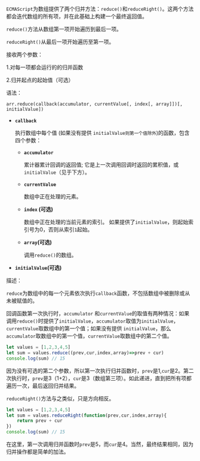 `ECMAScript`为数组提供了两个归并方法：`reduce()`和`reduceRight()`。这两个方法都会迭代数组的所有项，并在此基础上构建一个最终返回值。

`reduce()`方法从数组第一项开始遍历到最后一项。

`reduceRight()`从最后一项开始遍历至第一项。

接收两个参数：

1.对每一项都会运行的的归并函数

2.归并起点的起始值（可选）

语法：

```
arr.reduce(callback(accumulator, currentValue[, index[, array]])[, initialValue])
```

- **`callback`**

	执行数组中每个值 (如果没有提供 `initialValue则第一个值除外`)的函数，包含四个参数：

	- **`accumulator`** 

		累计器累计回调的返回值; 它是上一次调用回调时返回的累积值，或`initialValue`（见于下方）。

	- **`currentValue`**

		数组中正在处理的元素。

	- **`index` (可选)**

		数组中正在处理的当前元素的索引。 如果提供了`initialValue`，则起始索引号为0，否则从索引`1`起始。

	- **`array`(可选)**

		调用`reduce()`的数组。

- **`initialValue`(可选)**

描述：

`reduce`为数组中的每一个元素依次执行`callback`函数，不包括数组中被删除或从未被赋值的。

回调函数第一次执行时，`accumulator` 和`currentValue`的取值有两种情况：如果调用`reduce()`时提供了`initialValue`，`accumulator`取值为`initialValue`，`currentValue`取数组中的第一个值；如果没有提供 `initialValue`，那么`accumulator`取数组中的第一个值，`currentValue`取数组中的第二个值。

```javascript
let values = [1,2,3,4,5]
let sum = values.reduce((prev,cur,index,array)=>prev + cur)
console.log(sum) // 15
```

因为没有可选的第二个参数，所以第一次执行归并函数时，`prev`是1,`cur`是2。第二次执行时，`prev`是3（1+2），`cur`是3（数组第三项）。如此递进，直到把所有项都遍历一次，最后返回归并结果。

`reduceRight()`方法与之类似，只是方向相反。

```javascript
let values = [1,2,3,4,5]
let sum = values.reduceRight(function(prev,cur,index,array){
	return prev + cur
})
console.log(sum) // 15
```

在这里，第一次调用归并函数时`prev`是5，而`cur`是4。当然，最终结果相同，因为归并操作都是简单的加法。

